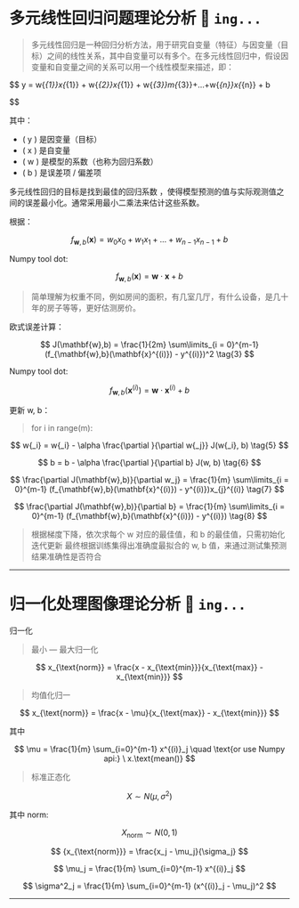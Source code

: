 # 多元线性回归问题理论分析 🚀️ `ing...`

> 多元线性回归是一种回归分析方法，用于研究自变量（特征）与因变量（目标）之间的线性关系，其中自变量可以有多个。在多元线性回归中，假设因变量和自变量之间的关系可以用一个线性模型来描述，即：

$$
y = w{_{1}}x{_{1}} +  w{_{2}}x{_{1}} + w{_{3}}m{_{3}}+...+w{_{n}}x{_{n}} + b


$$

其中：

- \( y \) 是因变量（目标）
- ( x ) 是自变量
- ( w ) 是模型的系数（也称为回归系数）
- ( b ) 是误差项 / 偏差项

多元线性回归的目标是找到最佳的回归系数 ，使得模型预测的值与实际观测值之间的误差最小化。通常采用最小二乘法来估计这些系数。

根据：

$$
f_{\mathbf{w},b}(\mathbf{x}) =  w_0x_0 + w_1x_1 +... + w_{n-1}x_{n-1} + b \tag{1}
$$

Numpy tool dot:

$$
f_{\mathbf{w},b}(\mathbf{x}) = \mathbf{w} \cdot \mathbf{x} + b  \tag{2}
$$

> 简单理解为权重不同，例如房间的面积，有几室几厅，有什么设备，是几十年的房子等等，更好估测房价。

欧式误差计算：

$$
J(\mathbf{w},b) = \frac{1}{2m} \sum\limits_{i = 0}^{m-1} (f_{\mathbf{w},b}(\mathbf{x}^{(i)}) - y^{(i)})^2 \tag{3}
$$

Numpy tool dot:

$$
f_{\mathbf{w},b}(\mathbf{x}^{(i)}) = \mathbf{w} \cdot \mathbf{x}^{(i)} + b  \tag{4}
$$

更新 w, b：

> for i in range(m):

$$
w{_i} = w{_i} - \alpha \frac{\partial }{\partial w{_j}} J(w{_i}, b) \tag{5}
$$

$$
b = b - \alpha \frac{\partial }{\partial b} J(w, b) \tag{6}
$$

$$
\frac{\partial J(\mathbf{w},b)}{\partial w_j}  = \frac{1}{m} \sum\limits_{i = 0}^{m-1} (f_{\mathbf{w},b}(\mathbf{x}^{(i)}) - y^{(i)})x_{j}^{(i)} \tag{7}
$$

$$
\frac{\partial J(\mathbf{w},b)}{\partial b}  = \frac{1}{m} \sum\limits_{i = 0}^{m-1} (f_{\mathbf{w},b}(\mathbf{x}^{(i)}) - y^{(i)}) \tag{8}
$$

> 根据梯度下降，依次求每个 w 对应的最佳值，和 b 的最佳值，只需初始化迭代更新
> 最终根据训练集得出准确度最拟合的 w, b 值，来通过测试集预测结果准确性是否符合

---

# 归一化处理图像理论分析 🚀️ `ing...`

归一化

> 最小 — 最大归一化

$$
x_{\text{norm}} = \frac{x - x_{\text{min}}}{x_{\text{max}} - x_{\text{min}}}
$$

> 均值化归一

$$
x_{\text{norm}} = \frac{x - \mu}{x_{\text{max}} - x_{\text{min}}}
$$

其中

$$
\mu = \frac{1}{m} \sum_{i=0}^{m-1} x^{(i)}_j \quad \text{or use Numpy api:} \ x.\text{mean()}
$$

> 标准正态化

$$
X \sim N(\mu, \sigma^2)
$$

其中 norm:

$$
X_{\text{norm}} \sim N(0, 1)
$$

$$
{x_{\text{norm}}} = \frac{x_j - \mu_j}{\sigma_j}
$$

$$
\mu_j = \frac{1}{m} \sum_{i=0}^{m-1} x^{(i)}_j
$$

$$
\sigma^2_j = \frac{1}{m} \sum_{i=0}^{m-1} (x^{(i)}_j - \mu_j)^2
$$

---
